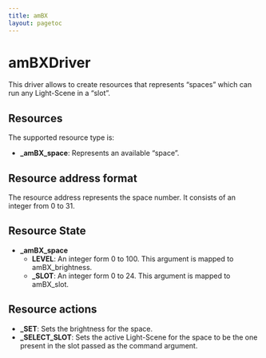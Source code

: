 ```yaml
---
title: amBX
layout: pagetoc
---
```

amBXDriver
=================

This driver allows to create resources that represents “spaces” which can run any Light-Scene in a “slot”.   


Resources
---------

The supported resource type is:

 + **\_amBX\_space**: Represents an available “space”.


Resource address format
-----------------------

The resource address represents the space number. It consists of an integer from 0 to 31.  

Resource State
--------------

 + **\_amBX\_space**
   - **LEVEL**: An integer form 0 to 100. This argument is mapped to amBX\_brightness. 
   - **\_SLOT**: An integer form 0 to 24. This argument is mapped to amBX\_slot.


Resource actions
----------------

 + **\_SET**: Sets the brightness for the space. 
 + **\_SELECT\_SLOT**: Sets the active Light-Scene for the space to be the one present in the slot passed as the command argument. 


